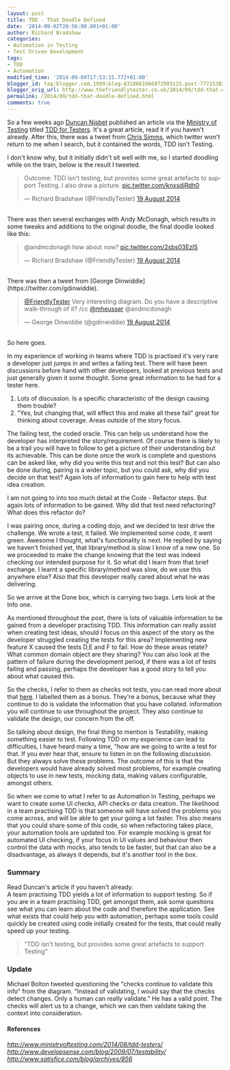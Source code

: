 ```yaml
---
layout: post
title: TDD - That Doodle Defined
date: '2014-09-02T20:56:00.001+01:00'
author: Richard Bradshaw
categories:
- Automation in Testing
- Test Driven Development
tags:
- TDD
- Automation
modified_time: '2014-09-04T17:53:15.772+01:00'
blogger_id: tag:blogger.com,1999:blog-8318661666872903125.post-7771538339050672032
blogger_orig_url: http://www.thefriendlytester.co.uk/2014/09/tdd-that-doodle-defined.html
permalink: /2014/09/tdd-that-doodle-defined.html
comments: true
---
```


So a few weeks ago [Duncan Nisbet](https://twitter.com/DuncNisbet) published an article via the [Ministry of Testing](http://www.ministryoftesting.com/) titled [TDD for Testers](http://www.ministryoftesting.com/2014/08/tdd-testers/). It's a great article, read it if you haven't already. After this, there was a tweet from [Chris Simms](https://twitter.com/kinofrost), which twitter won't return to me when I search, but it contained the words, TDD isn't Testing.  

I don't know why, but it initially didn't sit well with me, so I started doodling while on the train, below is the result I tweeted.  

<div class="centerplugin">
<blockquote class="twitter-tweet" data-lang="en-gb"><p lang="en" dir="ltr">Outcome: TDD isn&#39;t testing, but provides some great artefacts to support Testing. I also draw a picture. <a href="http://t.co/knxsdjRdh0">pic.twitter.com/knxsdjRdh0</a></p>&mdash; Richard Bradshaw (@FriendlyTester) <a href="https://twitter.com/FriendlyTester/status/501665754069368833">19 August 2014</a></blockquote>
<script async src="//platform.twitter.com/widgets.js" charset="utf-8"></script>
</div>
<br>
There was then several exchanges with Andy McDonagh, which results in some tweaks and additions to the original doodle, the final doodle looked like this:  

<div class="centerplugin">
<blockquote class="twitter-tweet" data-lang="en-gb"><p lang="en" dir="ltr">@andmcdonagh how about now? <a href="http://t.co/2sbs03EzlS">pic.twitter.com/2sbs03EzlS</a></p>&mdash; Richard Bradshaw (@FriendlyTester) <a href="https://twitter.com/FriendlyTester/status/501706686550134784">19 August 2014</a></blockquote>
<script async src="//platform.twitter.com/widgets.js" charset="utf-8"></script>
</div>
<br>
There was then a tweet from [George Dinwiddle](https://twitter.com/gdinwiddie).  

<div class="centerplugin">
<blockquote class="twitter-tweet" data-lang="en-gb"><p lang="en" dir="ltr"><a href="https://twitter.com/FriendlyTester">@FriendlyTester</a> Very interesting diagram. Do you have a descriptive walk-through of it? /cc <a href="https://twitter.com/mheusser">@mheusser</a> @andmcdonagh</p>&mdash; George Dinwiddie (@gdinwiddie) <a href="https://twitter.com/gdinwiddie/status/501707285337763840">19 August 2014</a></blockquote>
<script async src="//platform.twitter.com/widgets.js" charset="utf-8"></script>
</div>

<br>
So here goes.  

In my experience of working in teams where TDD is practised it's very rare a developer just jumps in and writes a failing test. There will have been discussions before hand with other developers, looked at previous tests and just generally given it some thought. Some great information to be had for a tester here.  

1) Lots of discussion. Is a specific characteristic of the design causing them trouble?  
2) "Yes, but changing that, will effect this and make all these fail" great for thinking about coverage. Areas outside of the story focus.  

The failing test, the coded oracle. This can help us understand how the developer has interpreted the story/requirement. Of course there is likely to be a trail you will have to follow to get a picture of their understanding but its achievable. This can be done once the work is complete and questions can be asked like, why did you write this test and not this test? But can also be done during, pairing is a wider topic, but you could ask, why did you decide on that test? Again lots of information to gain here to help with test idea creation.  

I am not going to into too much detail at the Code - Refactor steps. But again lots of information to be gained. Why did that test need refactoring? What does this refactor do?  

I was pairing once, during a coding dojo, and we decided to test drive the challenge. We wrote a test, it failed. We implemented some code, it went green. Awesome I thought, what's functionality is next. He replied by saying we haven't finished yet, that library/method is slow I know of a new one. So we proceeded to make the change knowing that the test was indeed checking our intended purpose for it. So what did I learn from that brief exchange. I learnt a specific library/method was slow, do we use this anywhere else? Also that this developer really cared about what he was delivering.  

So we arrive at the Done box, which is carrying two bags. Lets look at the Info one.  

As mentioned throughout the post, there is lots of valuable information to be gained from a developer practising TDD. This information can really assist when creating test ideas, should I focus on this aspect of the story as the developer struggled creating the tests for this area? Implementing new feature X caused the tests D,E and F to fail. How do these areas relate? What common domain object are they sharing? You can also look at the pattern of failure during the development period, if there was a lot of tests failing and passing, perhaps the developer has a good story to tell you about what caused this.  

So the checks, I refer to them as checks not tests, you can read more about that [here](http://www.satisfice.com/blog/archives/856). I labelled them as a bonus. They're a bonus, because what they continue to do is validate the information that you have collated. information you will continue to use throughout the project. They also continue to validate the design, our concern from the off.  

So talking about design, the final thing to mention is Testability, making something easier to test. Following TDD on my experience can lead to difficulties, I have heard many a time, "how are we going to write a test for that. If you ever hear that, ensure to listen in on the following discussion. But they always solve these problems. The outcome of this is that the developers would have already solved most problems, for example creating objects to use in new tests, mocking data, making values configurable, amongst others.  

So when we come to what I refer to as Automation in Testing, perhaps we want to create some UI checks, API checks or data creation. The likelihood in a team practising TDD is that someone will have solved the problems you come across, and will be able to get your going a lot faster. This also means that you could share some of this code, so when refactoring takes place, your automation tools are updated too. For example mocking is great for automated UI checking, if your focus in UI values and behaviour then control the data with mocks, also tends to be faster, but that can also be a disadvantage, as always it depends, but it's another tool in the box.  

### Summary 
Read Duncan's article if you haven't already.  
A team practising TDD yields a lot of information to support testing. So if you are in a team practising TDD, get amongst them, ask some questions see what you can learn about the code and therefore the application. See what exists that could help you with automation, perhaps some tools could quickly be created using code initially created for the tests, that could really speed up your testing.  

> "TDD isn't testing, but provides some great artefacts to support Testing"

### Update
Michael Bolton tweeted questioning the "checks continue to validate this info" from the diagram. "Instead of validating, I would say that the checks detect changes. Only a human can really validate." He has a valid point. The checks will alert us to a change, which we can then validate taking the context into consideration.

#### References
*http://www.ministryoftesting.com/2014/08/tdd-testers/*  
*http://www.developsense.com/blog/2009/07/testability/*  
*http://www.satisfice.com/blog/archives/856*
